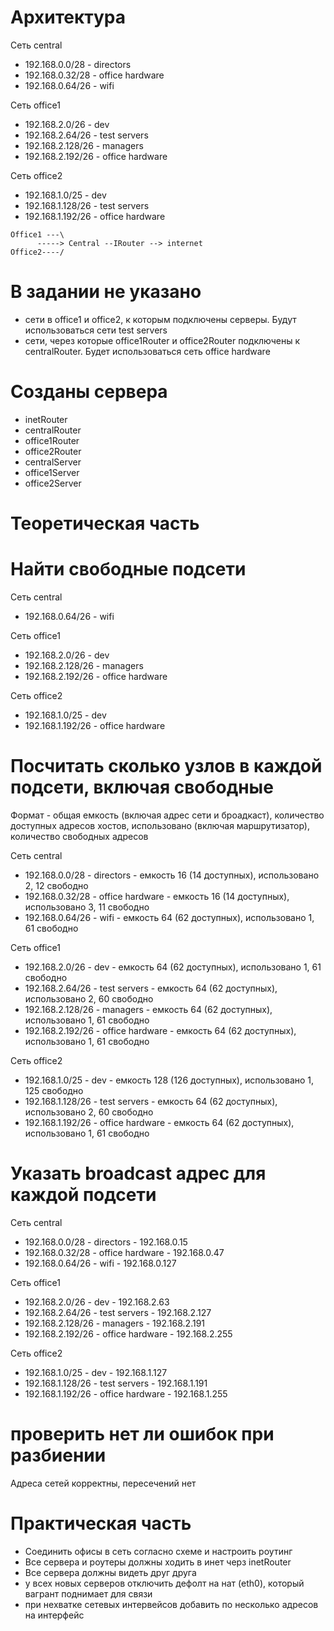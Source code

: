 # Архитектура

Сеть central
- 192.168.0.0/28   - directors
- 192.168.0.32/28  - office hardware
- 192.168.0.64/26  - wifi

Сеть office1
- 192.168.2.0/26    - dev
- 192.168.2.64/26   - test servers
- 192.168.2.128/26  - managers
- 192.168.2.192/26  - office hardware

Сеть office2
- 192.168.1.0/25    - dev
- 192.168.1.128/26  - test servers
- 192.168.1.192/26  - office hardware

```
Office1 ---\
      -----> Central --IRouter --> internet
Office2----/
```

# В задании не указано
- сети в office1 и office2, к которым подключены серверы. Будут использоваться сети test servers
- сети, через которые office1Router и office2Router подключены к centralRouter. Будет использоваться сеть office hardware

# Созданы сервера
- inetRouter
- centralRouter
- office1Router
- office2Router
- centralServer
- office1Server
- office2Server

# Теоретическая часть

# Найти свободные подсети

Сеть central
- 192.168.0.64/26 - wifi

Сеть office1
- 192.168.2.0/26 - dev
- 192.168.2.128/26 - managers
- 192.168.2.192/26 - office hardware

Сеть office2

- 192.168.1.0/25 - dev
- 192.168.1.192/26 - office hardware


# Посчитать сколько узлов в каждой подсети, включая свободные

Формат - общая емкость (включая адрес сети и броадкаст), количество доступных адресов хостов, использовано (включая маршрутизатор), количество свободных адресов

Сеть central
- 192.168.0.0/28   - directors          - емкость 16 (14 доступных), использовано 2, 12 свободно
- 192.168.0.32/28  - office hardware    - емкость 16 (14 доступных), использовано 3, 11 свободно
- 192.168.0.64/26  - wifi               - емкость 64 (62 доступных), использовано 1, 61 свободно

Сеть office1
- 192.168.2.0/26    - dev               - емкость 64 (62 доступных), использовано 1, 61 свободно
- 192.168.2.64/26   - test servers      - емкость 64 (62 доступных), использовано 2, 60 свободно
- 192.168.2.128/26  - managers          - емкость 64 (62 доступных), использовано 1, 61 свободно
- 192.168.2.192/26  - office hardware   - емкость 64 (62 доступных), использовано 1, 61 свободно

Сеть office2
- 192.168.1.0/25    - dev               - емкость 128 (126 доступных), использовано 1, 125 свободно
- 192.168.1.128/26  - test servers      - емкость 64 (62 доступных), использовано 2, 60 свободно
- 192.168.1.192/26  - office hardware   - емкость 64 (62 доступных), использовано 1, 61 свободно


# Указать broadcast адрес для каждой подсети

Сеть central
- 192.168.0.0/28   - directors          - 192.168.0.15
- 192.168.0.32/28  - office hardware    - 192.168.0.47
- 192.168.0.64/26  - wifi               - 192.168.0.127

Сеть office1
- 192.168.2.0/26    - dev               - 192.168.2.63
- 192.168.2.64/26   - test servers      - 192.168.2.127
- 192.168.2.128/26  - managers          - 192.168.2.191
- 192.168.2.192/26  - office hardware   - 192.168.2.255

Сеть office2
- 192.168.1.0/25    - dev               - 192.168.1.127
- 192.168.1.128/26  - test servers      - 192.168.1.191
- 192.168.1.192/26  - office hardware   - 192.168.1.255


# проверить нет ли ошибок при разбиении

Адреса сетей корректны, пересечений нет

# Практическая часть
- Соединить офисы в сеть согласно схеме и настроить роутинг
- Все сервера и роутеры должны ходить в инет черз inetRouter
- Все сервера должны видеть друг друга
- у всех новых серверов отключить дефолт на нат (eth0), который вагрант поднимает для связи
- при нехватке сетевых интервейсов добавить по несколько адресов на интерфейс



